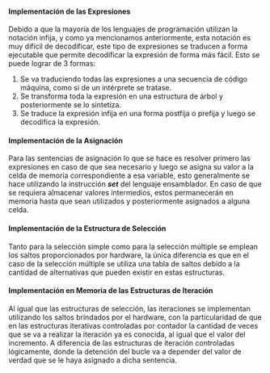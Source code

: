 
#### Implementación de las Expresiones

Debido a que la mayoría de los lenguajes de programación utilizan la notación infija, y como ya mencionamos anteriormente, esta notación es muy difícil de decodificar, este tipo de expresiones se traducen a forma ejecutable que permite decodificar la expresión de forma más fácil. Esto se puede lograr de 3 formas:

1. Se va traduciendo todas las expresiones a una secuencia de código máquina, como si de un intérprete se tratase.
2. Se transforma toda la expresión en una estructura de árbol y posteriormente se lo sintetiza.
3. Se traduce la expresión infija en una forma postfija o prefija y luego se decodifica la expresión.

#### Implementación de la Asignación

Para las sentencias de asignación lo que se hace es resolver primero las expresiones en caso de que sea necesario y luego se asigna su valor a la celda de memoria correspondiente a esa variable, esto generalmente se hace utilizando la instrucción ***set*** del lenguaje ensamblador. En caso de que se requiera almacenar valores intermedios, estos permanecerán en memoria hasta que sean utilizados y posteriormente asignados a alguna celda.

#### Implementación de la Estructura de Selección

Tanto para la selección simple como para la selección múltiple se emplean los saltos proporcionados por hardware, la única diferencia es que en el caso de la selección múltiple se utiliza una tabla de saltos debido a la cantidad de alternativas que pueden existir en estas estructuras.

#### Implementación en Memoria de las Estructuras de Iteración

Al igual que las estructuras de selección, las iteraciones se implementan utilizando los saltos brindados por el hardware, con la particularidad de que en las estructuras iterativas controladas por contador la cantidad de veces que se va a realizar la iteración ya es conocida, al igual que el valor del incremento. A diferencia de las estructuras de iteración controladas lógicamente, donde la detención del bucle va a depender del valor de verdad que se le haya asignado a dicha sentencia.